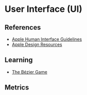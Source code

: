 # User Interface (UI)

<!--
https://www.vultr.com/register/
https://clay.global/
-->

## References

- [Apple Human Interface Guidelines](https://developer.apple.com/design/human-interface-guidelines/)
- [Apple Design Resources](https://developer.apple.com/design/resources/)

## Learning

- [The Bézier Game](https://bezier.method.ac/)

## Metrics

